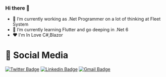### Hi there 👋


- 🔭 I’m currently working as .Net Programmer on a lot of thinking at Fleet System 
- 🌱 I’m currently learning Flutter and go deeping in .Net 6
- ❤️ I'm In Love C#,Blazor


# 🤝 Social Media
[![Twitter Badge](https://img.shields.io/twitter/url?label=GeeSuth&logo=twitter&style=social&url=https%3A%2F%2Ftwitter.com%2FGeeSuth)](https://twitter.com/intent/follow?screen_name=geesuth "Follow me on Twitter")
[![Linkedin Badge](https://img.shields.io/badge/Abdllah%20Bin%20Hatheem%20Ali-linkedin?style=flat&color=0077b5&logoColor=white&logo=linkedin)](https://www.linkedin.com/in/geesuth/ "Connect on LinkedIn")
[![Gmail Badge](https://img.shields.io/badge/g33suth@gmail.com-email?style=flat&color=C5211E&logoColor=white&logo=gmail)](mailto:g33suth@gmail.com "Email me")
